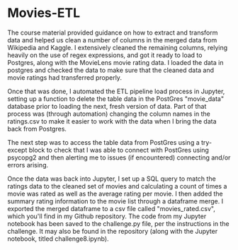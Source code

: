 # Movies-ETL

The course material provided guidance on how to extract and transform data and helped us clean a number of columns in the merged data from Wikipedia and Kaggle.  I extensively cleaned the remaining columns, relying heavily on the use of regex expressions, and got it ready to load to Postgres, along with the MovieLens movie rating data.  I loaded the data in postgres and checked the data to make sure that the cleaned data and movie ratings had transferred properly.

Once that was done, I automated the ETL pipeline load process in Jupyter,  setting up a function to delete the table data in the PostGres "movie_data" database prior to loading the next, fresh version of data.  Part of that process was (through automation) changing the column names in the ratings.csv to make it easier to work with the data when I bring the data back from Postgres.

The next step was to access the table data from PostGres using a try-except block to check that I was able to connect with PostGres using psycopg2 and then alerting me to issues (if encountered) connecting and/or errors arising.

Once the data was back into Jupyter, I set up a SQL query to match the ratings data to the cleaned set of movies and calculating a count of times a movie was rated as well as the average rating per movie.  I then added the summary rating information to the movie list through a dataframe merge.  I exported the merged dataframe to a csv file called "movies_rated.csv", which you'll find in my Github repository.  The code from my Jupyter notebook has been saved to the challenge.py file, per the instructions in the challenge.  It may also be found in the repository (along with the Jupyter notebook, titled challenge8.ipynb).